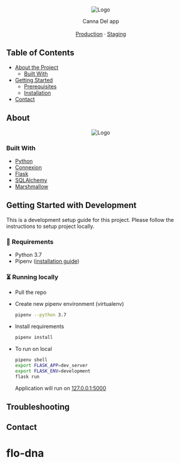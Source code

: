 <!-- PROJECT SHIELDS -->
<!-- [![Build Status][build-shield]]() -->

<!-- PROJECT LOGO -->
<br />
<p align="center">
  <img src="app/client/static/img/logo.png" alt="Logo">

  <!-- <h3 align="center">Claking Tooling</h3> -->

  <p align="center">
    Canna Del  app
    <br />
    <br />
    <a href="https://example.com">Production</a>
    ·
    <a href="https://example.com">Staging</a>
  </p>

<!-- TABLE OF CONTENTS -->
## Table of Contents

* [About the Project](#about-the-project)
  * [Built With](#built-with)
* [Getting Started](#getting-started)
  * [Prerequisites](#prerequisites)
  * [Installation](#installation)
* [Contact](#contact)



<!-- ABOUT THE PROJECT -->
## About

<p align="center">
  <img src="screenshot.png" alt="Logo">
</p>

### Built With
* [Python](https://python.org)
* [Connexion](https://github.com/zalando/connexion)
* [Flask](http://flask.palletsprojects.com/en/1.1.x/)
* [SQLAlchemy](https://www.sqlalchemy.org/)
* [Marshmallow](https://marshmallow.readthedocs.io/en/stable/)



<!-- GETTING STARTED -->
## Getting Started with Development
This is a development setup guide for this project. Please follow the instructions to setup
project locally.

### 🤚 **Requirements**
- Python 3.7
- Pipenv ([installation guide](https://docs.pipenv.org/en/latest/install/#installing-pipenv))

### ⏳ **Running locally**
- Pull the repo
- Create new pipenv environment (virtualenv)
    ```bash
    pipenv --python 3.7
    ```
- Install requirements
    ```bash
    pipenv install
    ```
- To run on local
    ```bash
    pipenv shell
    export FLASK_APP=dev_server
    export FLASK_ENV=development
    flask run
    ```

    Application will run on [127.0.0.1:5000](http://127.0.0.1:5000)

## Troubleshooting


<!-- CONTACT -->
## Contact


<!-- MARKDOWN LINKS & IMAGES -->
[build-shield]: https://img.shields.io/badge/build-passing-brightgreen.svg?style=flat-square
[contributors-shield]: https://img.shields.io/badge/contributors-1-orange.svg?style=flat-square
[license-shield]: https://img.shields.io/badge/license-MIT-blue.svg?style=flat-square
[license-url]: https://choosealicense.com/licenses/mit
[linkedin-shield]: https://img.shields.io/badge/-LinkedIn-black.svg?style=flat-square&logo=linkedin&colorB=555
# flo-dna
